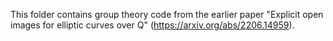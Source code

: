 This folder contains group theory code from the earlier paper "Explicit open images for elliptic curves over Q" (https://arxiv.org/abs/2206.14959).
